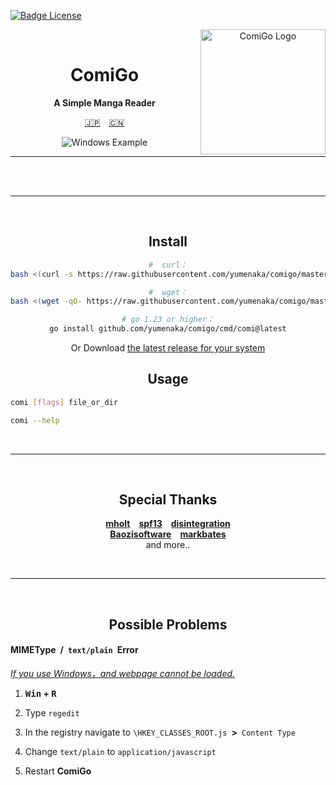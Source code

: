 [![Badge License]][License]

<div align = center>

<img width = 200 alt = 'ComiGo Logo' align = right src = icon.ico>

<br>

# ComiGo

**A Simple Manga Reader**

[:jp:][README JP] [:cn:][README CN]

![Windows Example]  

</div>

---

<div align = center>

<br>
  


<br>

---

<br>

## Install
```bash
#  curl：
bash <(curl -s https://raw.githubusercontent.com/yumenaka/comigo/master/get_comigo.sh)

#  wget：
bash <(wget -qO- https://raw.githubusercontent.com/yumenaka/comigo/master/get_comigo.sh)

# go 1.23 or higher：
go install github.com/yumenaka/comigo/cmd/comi@latest
```
Or Download [the latest release for your system][Releases] 


## Usage

<div align = left>

```sh
comi [flags] file_or_dir
```

```sh
comi --help
```

</div>

<br>

---

<br>

## Special Thanks

**[mholt]** **[spf13]** **[disintegration]** <br>
**[Baozisoftware]** **[markbates]** <br>
and more..

<br>

---

<br>

## Possible Problems

</div>

#### MIMEType / `text/plain` Error

*[If you use Windows，and webpage cannot be loaded.][Windows Page Issue]*

1. **<kbd>Win</kbd> + <kbd>R</kbd>**

2. Type `regedit`

3. In the registry navigate to `\HKEY_CLASSES_ROOT.js` **>** `Content Type`

4. Change `text/plain` to `application/javascript`

5. Restart **ComiGo**


<!----------------------------------------------------------------------------->

[Badge License]: https://img.shields.io/badge/License-GPLv3-blue.svg?style=for-the-badge
[Badge Windows]: https://img.shields.io/badge/Windows_-32_/_64-0078D6?style=for-the-badge&logo=windows&logoColor=white
[Badge Linux]: https://img.shields.io/badge/Linux-AMD64_/_ARMv7/8-10B981?style=for-the-badge&logo=linux&logoColor=white
[Badge MacOS]: https://img.shields.io/badge/MacOS-999999?style=for-the-badge&logo=apple&logoColor=white

[README JP]: README_JP.md '日本語'
[README CN]: README_CN.md '中文文档'

[Windows Page Issue]: https://github.com/golang/go/issues/32350
[Releases]: https://github.com/yumenaka/comigo/releases
[License]: LICENSE

[Windows Example]: https://www.yumenaka.net/wp-content/uploads/2020/08/sample.gif 'Windows Example'


[disintegration]: https://github.com/disintegration
[Baozisoftware]: https://github.com/Baozisoftware
[markbates]: github.com/markbates/pkger
[mholt]: https://github.com/mholt
[spf13]: https://github.com/spf13
